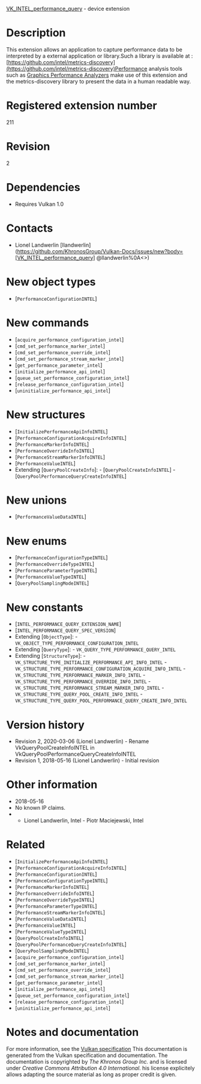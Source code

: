 [VK_INTEL_performance_query](https://www.khronos.org/registry/vulkan/specs/1.3-extensions/man/html/VK_INTEL_performance_query.html) - device extension

# Description
This extension allows an application to capture performance data to be
interpreted by a external application or library.Such a library is available at : [https://github.com/intel/metrics-discovery](https://github.com/intel/metrics-discovery)Performance analysis tools such as
[Graphics
Performance Analyzers](https://software.intel.com/content/www/us/en/develop/tools/graphics-performance-analyzers.html) make use of this extension and the metrics-discovery
library to present the data in a human readable way.

# Registered extension number
211

# Revision
2

# Dependencies
- Requires Vulkan 1.0

# Contacts
- Lionel Landwerlin [llandwerlin](https://github.com/KhronosGroup/Vulkan-Docs/issues/new?body=[VK_INTEL_performance_query] @llandwerlin%0A<<Here describe the issue or question you have about the VK_INTEL_performance_query extension>>)

# New object types
- [`PerformanceConfigurationINTEL`]

# New commands
- [`acquire_performance_configuration_intel`]
- [`cmd_set_performance_marker_intel`]
- [`cmd_set_performance_override_intel`]
- [`cmd_set_performance_stream_marker_intel`]
- [`get_performance_parameter_intel`]
- [`initialize_performance_api_intel`]
- [`queue_set_performance_configuration_intel`]
- [`release_performance_configuration_intel`]
- [`uninitialize_performance_api_intel`]

# New structures
- [`InitializePerformanceApiInfoINTEL`]
- [`PerformanceConfigurationAcquireInfoINTEL`]
- [`PerformanceMarkerInfoINTEL`]
- [`PerformanceOverrideInfoINTEL`]
- [`PerformanceStreamMarkerInfoINTEL`]
- [`PerformanceValueINTEL`]
- Extending [`QueryPoolCreateInfo`]:  - [`QueryPoolCreateInfoINTEL`]  - [`QueryPoolPerformanceQueryCreateInfoINTEL`]

# New unions
- [`PerformanceValueDataINTEL`]

# New enums
- [`PerformanceConfigurationTypeINTEL`]
- [`PerformanceOverrideTypeINTEL`]
- [`PerformanceParameterTypeINTEL`]
- [`PerformanceValueTypeINTEL`]
- [`QueryPoolSamplingModeINTEL`]

# New constants
- [`INTEL_PERFORMANCE_QUERY_EXTENSION_NAME`]
- [`INTEL_PERFORMANCE_QUERY_SPEC_VERSION`]
- Extending [`ObjectType`]:  - `VK_OBJECT_TYPE_PERFORMANCE_CONFIGURATION_INTEL` 
- Extending [`QueryType`]:  - `VK_QUERY_TYPE_PERFORMANCE_QUERY_INTEL` 
- Extending [`StructureType`]:  - `VK_STRUCTURE_TYPE_INITIALIZE_PERFORMANCE_API_INFO_INTEL`  - `VK_STRUCTURE_TYPE_PERFORMANCE_CONFIGURATION_ACQUIRE_INFO_INTEL`  - `VK_STRUCTURE_TYPE_PERFORMANCE_MARKER_INFO_INTEL`  - `VK_STRUCTURE_TYPE_PERFORMANCE_OVERRIDE_INFO_INTEL`  - `VK_STRUCTURE_TYPE_PERFORMANCE_STREAM_MARKER_INFO_INTEL`  - `VK_STRUCTURE_TYPE_QUERY_POOL_CREATE_INFO_INTEL`  - `VK_STRUCTURE_TYPE_QUERY_POOL_PERFORMANCE_QUERY_CREATE_INFO_INTEL`

# Version history
- Revision 2, 2020-03-06 (Lionel Landwerlin)  - Rename VkQueryPoolCreateInfoINTEL in VkQueryPoolPerformanceQueryCreateInfoINTEL 
- Revision 1, 2018-05-16 (Lionel Landwerlin)  - Initial revision

# Other information
* 2018-05-16
* No known IP claims.
*   - Lionel Landwerlin, Intel  - Piotr Maciejewski, Intel

# Related
- [`InitializePerformanceApiInfoINTEL`]
- [`PerformanceConfigurationAcquireInfoINTEL`]
- [`PerformanceConfigurationINTEL`]
- [`PerformanceConfigurationTypeINTEL`]
- [`PerformanceMarkerInfoINTEL`]
- [`PerformanceOverrideInfoINTEL`]
- [`PerformanceOverrideTypeINTEL`]
- [`PerformanceParameterTypeINTEL`]
- [`PerformanceStreamMarkerInfoINTEL`]
- [`PerformanceValueDataINTEL`]
- [`PerformanceValueINTEL`]
- [`PerformanceValueTypeINTEL`]
- [`QueryPoolCreateInfoINTEL`]
- [`QueryPoolPerformanceQueryCreateInfoINTEL`]
- [`QueryPoolSamplingModeINTEL`]
- [`acquire_performance_configuration_intel`]
- [`cmd_set_performance_marker_intel`]
- [`cmd_set_performance_override_intel`]
- [`cmd_set_performance_stream_marker_intel`]
- [`get_performance_parameter_intel`]
- [`initialize_performance_api_intel`]
- [`queue_set_performance_configuration_intel`]
- [`release_performance_configuration_intel`]
- [`uninitialize_performance_api_intel`]

# Notes and documentation
For more information, see the [Vulkan specification](https://www.khronos.org/registry/vulkan/specs/1.3-extensions/html/vkspec.html)
This documentation is generated from the Vulkan specification and documentation.
The documentation is copyrighted by *The Khronos Group Inc.* and is licensed under *Creative Commons Attribution 4.0 International*.
his license explicitely allows adapting the source material as long as proper credit is given.
        